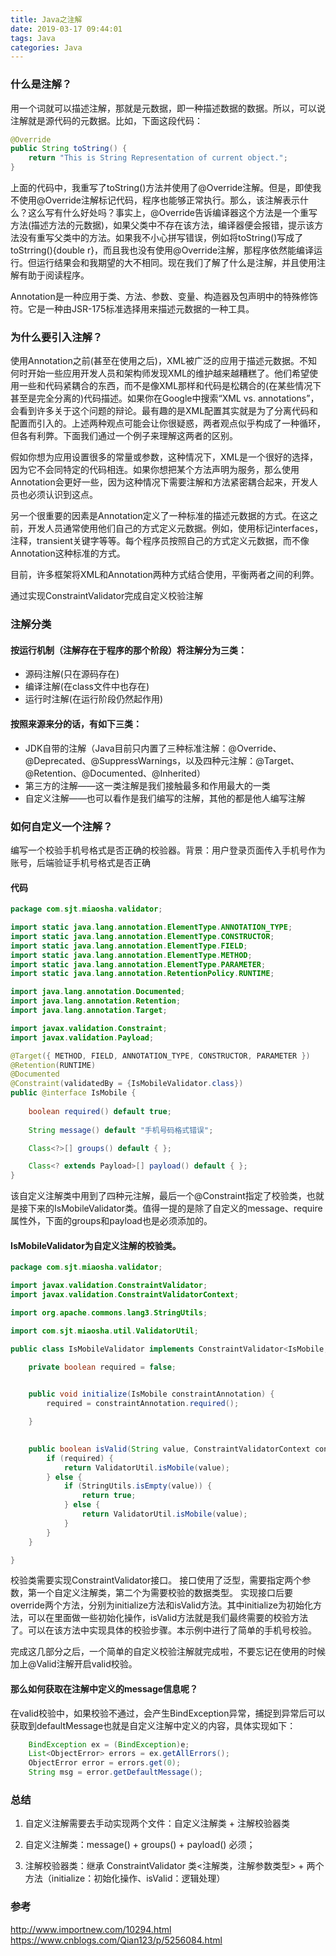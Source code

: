 ```yaml
---
title: Java之注解
date: 2019-03-17 09:44:01
tags: Java
categories: Java
---
```


### 什么是注解？
用一个词就可以描述注解，那就是元数据，即一种描述数据的数据。所以，可以说注解就是源代码的元数据。比如，下面这段代码：

```java
@Override
public String toString() {
    return "This is String Representation of current object.";
}
```

上面的代码中，我重写了toString()方法并使用了@Override注解。但是，即使我不使用@Override注解标记代码，程序也能够正常执行。那么，该注解表示什么？这么写有什么好处吗？事实上，@Override告诉编译器这个方法是一个重写方法(描述方法的元数据)，如果父类中不存在该方法，编译器便会报错，提示该方法没有重写父类中的方法。如果我不小心拼写错误，例如将toString()写成了toStrring(){double r}，而且我也没有使用@Override注解，那程序依然能编译运行。但运行结果会和我期望的大不相同。现在我们了解了什么是注解，并且使用注解有助于阅读程序。

Annotation是一种应用于类、方法、参数、变量、构造器及包声明中的特殊修饰符。它是一种由JSR-175标准选择用来描述元数据的一种工具。

### 为什么要引入注解？
使用Annotation之前(甚至在使用之后)，XML被广泛的应用于描述元数据。不知何时开始一些应用开发人员和架构师发现XML的维护越来越糟糕了。他们希望使用一些和代码紧耦合的东西，而不是像XML那样和代码是松耦合的(在某些情况下甚至是完全分离的)代码描述。如果你在Google中搜索“XML vs. annotations”，会看到许多关于这个问题的辩论。最有趣的是XML配置其实就是为了分离代码和配置而引入的。上述两种观点可能会让你很疑惑，两者观点似乎构成了一种循环，但各有利弊。下面我们通过一个例子来理解这两者的区别。

假如你想为应用设置很多的常量或参数，这种情况下，XML是一个很好的选择，因为它不会同特定的代码相连。如果你想把某个方法声明为服务，那么使用Annotation会更好一些，因为这种情况下需要注解和方法紧密耦合起来，开发人员也必须认识到这点。

另一个很重要的因素是Annotation定义了一种标准的描述元数据的方式。在这之前，开发人员通常使用他们自己的方式定义元数据。例如，使用标记interfaces，注释，transient关键字等等。每个程序员按照自己的方式定义元数据，而不像Annotation这种标准的方式。

目前，许多框架将XML和Annotation两种方式结合使用，平衡两者之间的利弊。

通过实现ConstraintValidator完成自定义校验注解

### 注解分类
#### 按运行机制（注解存在于程序的那个阶段）将注解分为三类：
* 源码注解(只在源码存在)
* 编译注解(在class文件中也存在)
* 运行时注解(在运行阶段仍然起作用)

#### 按照来源来分的话，有如下三类：
* JDK自带的注解（Java目前只内置了三种标准注解：@Override、@Deprecated、@SuppressWarnings，以及四种元注解：@Target、@Retention、@Documented、@Inherited）
* 第三方的注解——这一类注解是我们接触最多和作用最大的一类
* 自定义注解——也可以看作是我们编写的注解，其他的都是他人编写注解

### 如何自定义一个注解？
编写一个校验手机号格式是否正确的校验器。背景：用户登录页面传入手机号作为账号，后端验证手机号格式是否正确

#### 代码
```java
package com.sjt.miaosha.validator;

import static java.lang.annotation.ElementType.ANNOTATION_TYPE;
import static java.lang.annotation.ElementType.CONSTRUCTOR;
import static java.lang.annotation.ElementType.FIELD;
import static java.lang.annotation.ElementType.METHOD;
import static java.lang.annotation.ElementType.PARAMETER;
import static java.lang.annotation.RetentionPolicy.RUNTIME;

import java.lang.annotation.Documented;
import java.lang.annotation.Retention;
import java.lang.annotation.Target;

import javax.validation.Constraint;
import javax.validation.Payload;

@Target({ METHOD, FIELD, ANNOTATION_TYPE, CONSTRUCTOR, PARAMETER })
@Retention(RUNTIME)
@Documented
@Constraint(validatedBy = {IsMobileValidator.class})
public @interface IsMobile {
	
	boolean required() default true;
	
	String message() default "手机号码格式错误";

	Class<?>[] groups() default { };

	Class<? extends Payload>[] payload() default { };
}

```
该自定义注解类中用到了四种元注解，最后一个@Constraint指定了校验类，也就是接下来的IsMobileValidator类。值得一提的是除了自定义的message、require属性外，下面的groups和payload也是必须添加的。

#### IsMobileValidator为自定义注解的校验类。
```java
package com.sjt.miaosha.validator;

import javax.validation.ConstraintValidator;
import javax.validation.ConstraintValidatorContext;

import org.apache.commons.lang3.StringUtils;

import com.sjt.miaosha.util.ValidatorUtil;

public class IsMobileValidator implements ConstraintValidator<IsMobile, String> {

	private boolean required = false;

	
	public void initialize(IsMobile constraintAnnotation) {
		required = constraintAnnotation.required();

	}

	
	public boolean isValid(String value, ConstraintValidatorContext context) {
		if (required) {
			return ValidatorUtil.isMobile(value);
		} else {
			if (StringUtils.isEmpty(value)) {
				return true;
			} else {
				return ValidatorUtil.isMobile(value);
			}
		}
	}

}

```

校验类需要实现ConstraintValidator接口。
接口使用了泛型，需要指定两个参数，第一个自定义注解类，第二个为需要校验的数据类型。
实现接口后要override两个方法，分别为initialize方法和isValid方法。其中initialize为初始化方法，可以在里面做一些初始化操作，isValid方法就是我们最终需要的校验方法了。可以在该方法中实现具体的校验步骤。本示例中进行了简单的手机号校验。

完成这几部分之后，一个简单的自定义校验注解就完成啦，不要忘记在使用的时候加上@Valid注解开启valid校验。


#### 那么如何获取在注解中定义的message信息呢？

在valid校验中，如果校验不通过，会产生BindException异常，捕捉到异常后可以获取到defaultMessage也就是自定义注解中定义的内容，具体实现如下：
```java
    BindException ex = (BindException)e;
    List<ObjectError> errors = ex.getAllErrors();
    ObjectError error = errors.get(0);
    String msg = error.getDefaultMessage();

```

### 总结
1. 自定义注解需要去手动实现两个文件：自定义注解类 + 注解校验器类
 
2. 自定义注解类：message() + groups() + payload() 必须；
 
3. 注解校验器类：继承 ConstraintValidator 类<注解类，注解参数类型> + 两个方法（initialize：初始化操作、isValid：逻辑处理）

### 参考
<http://www.importnew.com/10294.html>
<https://www.cnblogs.com/Qian123/p/5256084.html>

